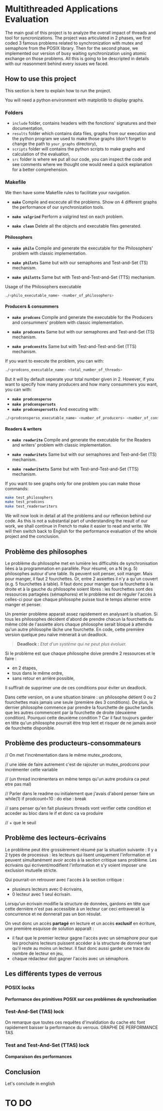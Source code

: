 # Multithreaded Applications Evaluation

The main goal of this project is to analyze the overall impact of threads and tool for syncronizations. The project was articulated in 2 phases, we first coded 3 famous problems related to synchronization with mutex and semaphore from the POSIX library. Then for the second phase, we implemented our version of busy waiting synchronization using atomic exchange on those problems. All this is going to be descripted in details with our reasonment behind every issues we faced.

## How to use this project

This section is here to explain how to run the project.

You will need a python environment with matplotlib to display graphs.

### Folders

* `include` folder, contains headers with the fonctions' signatures and their documentation,
* `results` folder which contains data files, graphs from our execution and the python program we used to make those graphs (don't forget to change the path to `your_graphs` directory),
* `scripts` folder will contains the python scripts to make graphs and calculation of the evaluation,
* `src` folder is where we put all our code, you can inspect the code and see comments where we thought one would need a quick explanation for a better comprehension.

### Makefile

We then have some Makefile rules to facilitate your navigation.

- **`make`**
Compile and excecute all the problems. Show on 4 different graphs the performance of our synchronization tools.

- **`make valgrind`**
Perform a valgrind test on each problem.

- **`make clean`**
Delete all the objects and executable files generated.

#### Philosophers
- **`make philo`**
Compile and generate the executable for the Philosophers' problem with classic implementation.

- **`make philots`**
Same but with our semaphores and Test-and-Set (TS) mechanism.

- **`make philotts`**
Same but with Test-and-Test-and-Set (TTS) mechanism.

Usage of the Philosophers executable
```bash
./<philo_executable_name> <number_of_philosophers>
```

#### Producers & consummers

- **`make prodcons`**
Compile and generate the executable for the Producers and consummers' problem with classic implementation.

- **`make prodconsts`**
Same but with our semaphores and Test-and-Set (TS) mechanism.

- **`make prodconstts`**
Same but with Test-and-Test-and-Set (TTS) mechanism.

If you want to execute the problem, you can with:
```bash
./<prodcons_executable_name> <total_number_of_threads>
```
But it will by default seperate your total number given in 2. However, if you want to specify how many producers and how many consummers you want, you can with:
- **`make prodconsperso`**
- **`make prodconspersots`**
- **`make prodconspersotts`**
And executing with:
```bash
./<prodconsperso_executable_name> <number_of_producers> <number_of_consummers>
```
#### Readers & writers

- **`make readwrite`**
Compile and generate the executable for the Readers and writers' problem with classic implementation.

- **`make readwritets`**
Same but with our semaphores and Test-and-Set (TS) mechanism.

- **`make readwritetts`**
Same but with Test-and-Test-and-Set (TTS) mechanism.


If you want to see graphs only for one problem you can make those commands:
```bash
make test_philosophers
make test_prodcons
make test_readerswriters
```

We will now look in detail at all the problems and our reflexion behind our code. As this is not a substantial part of understanding the result of our work, we shall continue in French to make it easier to read and write. We will then switch back to English for the performance evaluation of the whole project and the conclusion.

## Problème des philosophes

Le problème du philosophe met en lumière les difficultés de synchronisation liées à la programmation en parallèle. Pour résumé, on a N (e.g. 5) philosophes autour d'une table. Ils peuvent soit penser, soit manger. Mais pour manger, il faut 2 fourchettes. Or, entre 2 assiettes il n'y a qu'un couvert (e.g. 5 fourchettes à table). Il faut donc pour manger que la fourchette à la droite et à la gauche du philosophe soient libres : les fourchettes sont des ressources partagées (sémaphores) et le problème est de réguler l'accès à celles-ci pour que chaque philosophe puisse tout le temps alterner entre manger et penser.

Un premier problème apparait assez rapidement en analysant la situation. Si tous les philosophes décident d'abord de prendre chacun la fourchette du même côté de l'assiette alors chaque philosophe serait bloqué à attendre qu'un autre philosophe lâche une fourchette. En code, cette première version quelque peu naïve mènerait à un deadlock.

> **Deadlock :** *Etat d'un système qui ne peut plus évoluer.*

Si le problème est que chaque philosophe doive prendre 2 ressources et le faire :

- en 2 étapes,
- tous dans le même ordre,
- sans retour en arrière possible,

Il suffirait de supprimer une de ces conditions pour éviter un deadlock.

Dans cette version, on a une situation binaire : un philosophe détient 0 ou 2 fourchettes mais jamais une seule (première des 3 conditions). De plus, le dernier philosophe commence par prendre la fourchette de gauche tandis que les autres commencent par la fourchette de droite (deuxième condition). Pourquoi cette deuxième condition ? Car il faut toujours garder en tête qu'un philosophe pourrait être trop lent et risquer de ne jamais avoir de fourchette disponible.

## Problème des producteurs-consommateurs
// On met l'incrémentation dans le même mutex_prodcons,

// une idée de faire autrement c'est de rajouter un mutex_prodcons pour incrémenter cette variable

// (un thread incrémentera en même temps qu'un autre produira ca peut etre pas mal)

// Parler dans le readme ou initialement que j'avais d'abord penser faire un while(1) if prodcount<10 : do else : break

// sans penser qu'en fait plusieurs threads vont verifier cette condition et acceder au bloc dans le if et donc ca va produire

// + que le seuil
## Problème des lecteurs-écrivains

Le problème peut être grossièrement résumé par la situation suivante : Il y a 2 types de processus : les lecteurs qui lisent uniquement l'information et peuvent simultanément avoir accès à la section critique sans problème. Les écrivains qui écrivent/modifient l'information et s'y voient imposer une exclusion mutuelle stricte.

Qui pourrait-on retrouver avec l'accès à la section critique :

- plusieurs lecteurs avec 0 écrivains,
- 0 lecteur avec 1 seul écrivain.

Lorsqu'un écrivain modifie la structure de données, gardons en tête que cette dernière n'est pas accessible à un lecteur car ceci entraverait la concurrence et ne donnerait pas un bon résulat.

On veut donc un accès **partagé** en lecture et un accès **exclusif** en écriture, une première esquisse de solution apparaît :

- il faut que le premier lecteur gagne l'accès avec un sémaphore pour que les prochains lecteurs puissent accéder à la structure de donnée tant qu'il reste au moins un lecteur. Il faut donc aussi garder une trace du nombre de lecteur en jeu,
- chaque rédacteur doit gagner l'accès avec un sémaphore.

## Les différents types de verrous

### POSIX locks

#### Performance des primitives POSIX sur ces problèmes de synchronisation

### Test-And-Set (TAS) lock

On remarque que toutes ces requêtes d'invaldiation du cache etc font rapidement baisser la performance du verrous. 
GRAPHE DE PERFORMANCE TAS

### Test and Test-And-Set (TTAS) lock

#### Comparaison des performances

## Conclusion 

Let's conclude in english 
# TO DO

